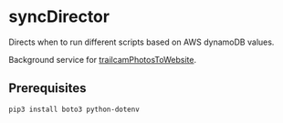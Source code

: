 # syncDirector

Directs when to run different scripts based on AWS dynamoDB values.

Background service for [trailcamPhotosToWebsite](https://github.com/naabvb/trailcamPhotosToWebsite).

## Prerequisites

`pip3 install boto3 python-dotenv`
